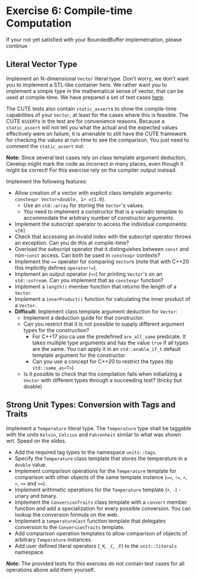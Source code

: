# Exercise 6: Compile-time Computation

If your not yet satisfied with your BoundedBuffer implemetnation, please continue

## Literal Vector Type

Implement an N-dimensional `Vector` literal type. Don't worry, we don't want you to implement a STL-like container here. We rather want you to implement a simple type in the mathematical sense of vector, that can be used at compile-time. We have prepared a set of test cases [here](./).

The CUTE tests also contain `static_assert`s to show the compile-time capabilities of your `Vector`, at least for the cases where this is feasible. The CUTE `ASSERT`s in the test are for convenience reasons. Because a `static_assert` will not tell you what the actual and the expected values effectively were on failure, it is amenable to still have the CUTE framework for checking the values at run-time to see the comparison. You just need to comment the `static_assert` out.

**Note:** Since several test cases rely on class template argument deduction, Cevelop might mark the code as incorrect in many places, even though it might be correct! For this exercise rely on the compiler output instead.

Implement the following features:

* Allow creation of a vector with explicit class template arguments: `constexpr Vector<double, 1> v{1.0}`. 
  * Use an `std::array` for storing the `Vector`'s values.
  * You need to implement a constructor that is a variadic template to accommodate the arbitrary number of constructor arguments.
* Implement the subscript operator to access the individual components: `v[0]`
* Check that accessing an invalid index with the subscript operator throws an exception. Can you do this at compile-time?
* Overload the subscript operator that it distinguishes between `const` and non-`const` access. Can both be used in `constexpr` contexts?
* Implement the `==` operator for comparing `Vector`s (note that with C++20 this implicitly defines `operator!=`).
* Implement an output operator (`<<`) for printing `Vector`'s on an `std::ostream`. Can you implement that as `constexpr` function?
* Implement a `length()` member function that returns the length of a `Vector`.
* Implement a `innerProduct()` function for calculating the inner product of a `Vector`.
* **Difficult:** Implement class template argument deduction for `Vector`:
  * Implement a deduction guide for that constructor.
  * Can you restrict that it is not possible to supply different argument types for the construction? 
    * For C++17 you ca use the predefined `are_all_same` predicate. It takes multiple type arguments and has the value `true` if all types are the same. You can apply it in an `std::enable_if_t` default template argument for the constructor.
    * Can you use a concept for C++20 to restrict the types (tip `std::same_as<T>`)
  * Is it possible to check that the compilation fails when initializing a `Vector` with different types through a succeeding test? (tricky but doable)


## Strong Unit Types: Conversion with Tags and Traits

Implement a `Temperature` literal type. The `Temperature` type shall be taggable with the units `Kelvin`, `Celcius` and `Fahrenheit` similar to what was shown wrt. Speed on the slides.

* Add the required tag types to the namespace `units::tags`.
* Specify the `Temperature` class template that stores the temperature in a `double` value.
* Implement comparison operations for the `Temperature` template for comparison with other objects of the same template instance (`==`, `!=`, `<`, `>`, `<=` and `>=`).
* Implement arithmetic operations for the `Temperature` template (`+`, `-`) - unary and binary.
* Implement the `ConversionTraits` class template with a `convert` member function and add a specialization for every possible conversion. You can lookup the conversion formula on the web.
* Implement a `temperatureCast` function template that delegates conversion to the `ConversionTraits` template.
* Add comparison operation templates to allow comparison of objects of arbitrary `Temperature` instances.
* Add user defined literal operators (`_K`, `_C`, `_F`) to the `unit::literals` namespace.

***Note:*** The provided tests for this exercies do not contain test cases for all operations above add them yourself.